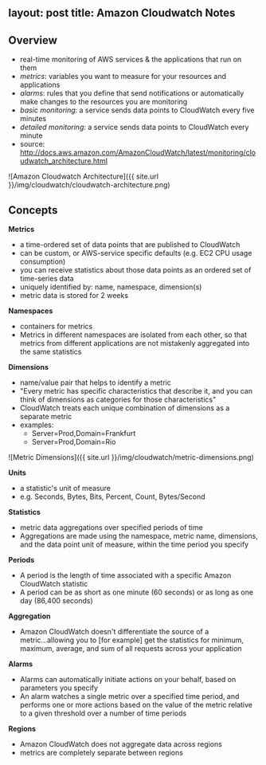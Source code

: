 layout: post
title: Amazon Cloudwatch Notes
---

## Overview
- real-time monitoring of AWS services & the applications that run on them
- *metrics*: variables you want to measure for your resources and applications
- *alarms*: rules that you define that send notifications or automatically make changes to the resources you are monitoring
- *basic monitoring*: a service sends data points to CloudWatch every five minutes
- *detailed monitoring*: a service sends data points to CloudWatch every minute
- source: <http://docs.aws.amazon.com/AmazonCloudWatch/latest/monitoring/cloudwatch_architecture.html>

![Amazon Cloudwatch Architecture]({{ site.url }}/img/cloudwatch/cloudwatch-architecture.png) 

## Concepts
**Metrics**
- a time-ordered set of data points that are published to CloudWatch
- can be custom, or AWS-service specific defaults (e.g. EC2 CPU usage consumption)
- you can receive statistics about those data points as an ordered set of time-series data
- uniquely identified by: name, namespace, dimension(s)
- metric data is stored for 2 weeks

**Namespaces**
- containers for metrics
- Metrics in different namespaces are isolated from each other, so that metrics from different applications are not mistakenly aggregated into the same statistics

**Dimensions**
- name/value pair that helps to identify a metric
- "Every metric has specific characteristics that describe it, and you can think of dimensions as categories for those characteristics"
- CloudWatch treats each unique combination of dimensions as a separate metric
- examples:
    - Server=Prod,Domain=Frankfurt
    - Server=Prod,Domain=Rio

![Metric Dimensions]({{ site.url }}/img/cloudwatch/metric-dimensions.png) 

**Units**
- a statistic's unit of measure
- e.g. Seconds, Bytes, Bits, Percent, Count, Bytes/Second

**Statistics**
- metric data aggregations over specified periods of time
- Aggregations are made using the namespace, metric name, dimensions, and the data point unit of measure, within the time period you specify

**Periods**
- A period is the length of time associated with a specific Amazon CloudWatch statistic
- A period can be as short as one minute (60 seconds) or as long as one day (86,400 seconds)

**Aggregation**
- Amazon CloudWatch doesn't differentiate the source of a metric...allowing you to [for example] get the statistics for minimum, maximum, average, and sum of all requests across your application

**Alarms**
- Alarms can automatically initiate actions on your behalf, based on parameters you specify
- An alarm watches a single metric over a specified time period, and performs one or more actions based on the value of the metric relative to a given threshold over a number of time periods

**Regions**
- Amazon CloudWatch does not aggregate data across regions
- metrics are completely separate between regions

